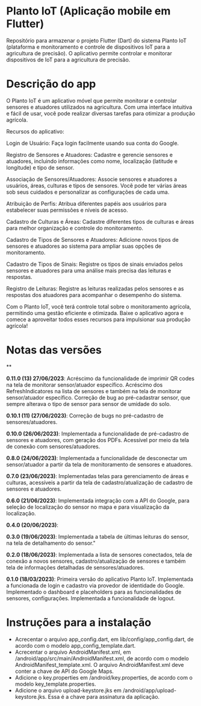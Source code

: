 # Planto IoT (Aplicação mobile em Flutter)

Repositório para armazenar o projeto Flutter (Dart) do sistema Planto IoT (plataforma e monitoramento e controle de dispositivos IoT para a agricultura de precisão). O aplicativo permite controlar e monitorar dispositivos de IoT para a agricultura de precisão.


# Descrição do app

O Planto IoT é um aplicativo móvel que permite monitorar e controlar sensores e atuadores utilizados na agricultura. Com uma interface intuitiva e fácil de usar, você pode realizar diversas tarefas para otimizar a produção agrícola.

Recursos do aplicativo:

Login de Usuário: Faça login facilmente usando sua conta do Google.

Registro de Sensores e Atuadores: Cadastre e gerencie sensores e atuadores, incluindo informações como nome, localização (latitude e longitude) e tipo de sensor.

Associação de Sensores/Atuadores: Associe sensores e atuadores a usuários, áreas, culturas e tipos de sensores. Você pode ter várias áreas sob seus cuidados e personalizar as configurações de cada uma.

Atribuição de Perfis: Atribua diferentes papéis aos usuários para estabelecer suas permissões e níveis de acesso.

Cadastro de Culturas e Áreas: Cadastre diferentes tipos de culturas e áreas para melhor organização e controle do monitoramento.

Cadastro de Tipos de Sensores e Atuadores: Adicione novos tipos de sensores e atuadores ao sistema para ampliar suas opções de monitoramento.

Cadastro de Tipos de Sinais: Registre os tipos de sinais enviados pelos sensores e atuadores para uma análise mais precisa das leituras e respostas.

Registro de Leituras: Registre as leituras realizadas pelos sensores e as respostas dos atuadores para acompanhar o desempenho do sistema.

Com o Planto IoT, você terá controle total sobre o monitoramento agrícola, permitindo uma gestão eficiente e otimizada. Baixe o aplicativo agora e comece a aproveitar todos esses recursos para impulsionar sua produção agrícola!


# Notas das versões

**

**0.11.0 (13) 27/06/2023**: Acréscimo da funcionalidade de imprimir QR codes na tela de monitorar sensor/atuador específico. Acréscimo dos RefreshIndicatores na lista de sensores e também na tela de monitorar sensor/atuador específico. Correção de bug ao pré-cadastrar sensor, que sempre alterava o tipo de sensor para sensor de umidade do solo.

**0.10.1 (11) (27/06/2023)**: Correção de bugs no pré-cadastro de sensores/atuadores.

**0.10.0 (26/06/2023)**: Implementada a funcionalidade de pré-cadastro de sensores e atuadores, com geração dos PDFs. Acessível por meio da tela de conexão com sensores/atuadores.

**0.8.0 (24/06/2023)**: Implementada a funcionalidade de desconectar um sensor/atuador a partir da tela de monitoramento de sensores e atuadores.

**0.7.0 (23/06/2023)**: Implementadas telas para gerenciamento de áreas e culturas, acessíveis a partir da tela de cadastro/atualização de cadastro de sensores e atuadores.

**0.6.0 (21/06/2023)**: Implementada integração com a API do Google, para seleção de localização do sensor no mapa e para visualização da localização.

**0.4.0 (20/06/2023)**: 

**0.3.0 (19/06/2023)**: Implementada a tabela de últimas leituras do sensor, na tela de detalhamento do sensor."

**0.2.0 (18/06/2023)**: Implementada a lista de sensores conectados, tela de conexão a novos sensores, cadastro/atualização de sensores e também tela de informações detalhadas de sensores/atuadores.

**0.1.0 (18/03/2023)**: Primeira versão do aplicativo Planto IoT. Implementada a funcionada de login e cadastro via provedor de identidade do Google. Implementado o dashboard e placeholders para as funcionalidades de sensores, configurações. Implementada a funcionalidade de logout.

# Instruções para a instalação

- Acrecentar o arquivo app_config.dart, em lib/config/app_config.dart, de acordo com o modelo app_config_template.dart.
- Acrecentar o arquivo AndroidManifest.xml, em /android/app/src/main/AndroidManifest.xml, de acordo com o modelo AndroidManifest_template.xml. O arquivo AndroidManifest.xml deve conter a chave de API do Google Maps.
- Adicione o key.properties em /android/key.properties, de acordo com o modelo key_template.properties.
- Adicione o arquivo upload-keystore.jks em /android/app/upload-keystore.jks. Essa é a chave para assinatura da aplicação.